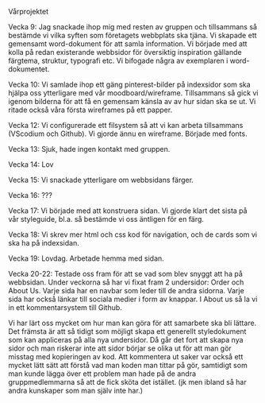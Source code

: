 Vårprojektet

Vecka 9: Jag snackade ihop mig med resten av gruppen och tillsammans så bestämde vi vilka syften som företagets webbplats ska tjäna. Vi skapade ett gemensamt word-dokument för att samla information. Vi började med att kolla på redan existerande webbsidor för översiktig inspiration gällande färgtema, struktur, typografi etc. Vi bifogade några av exemplaren i word-dokumentet.
 
Vecka 10: Vi samlade ihop ett gäng pinterest-bilder på indexsidor som ska hjälpa oss ytterligare med vår moodboard/wireframe. Tillsammans så gick vi igenom bilderna för att få en gemensam känsla av av hur sidan ska se ut. Vi ritade också våra första wireframes på ett papper. 

Vecka 12: Vi configurerade ett filsystem så att vi kan arbeta tillsammans (VScodium och Github). Vi gjorde ännu en wireframe. Började med fonts. 

Vecka 13: Sjuk, hade ingen kontakt med gruppen.

Vecka 14: Lov

Vecka 15: Vi snackade ytterligare om webbsidans färger.

Vecka 16: ???

Vecka 17: Vi började med att konstruera sidan. Vi gjorde klart det sista på vår styleguide, bl.a. så bestämde vi oss äntligen för en färg.

Vecka 18: Vi skrev mer html och css kod för navigation, och de cards som vi ska ha på indexsidan.

Vecka 19: Lovdag. Arbetade hemma med sidan.

Vecka 20-22: Testade oss fram för att se vad som blev snyggt att ha på webbsidan. Under veckorna så har vi fixat fram 2 undersidor: Order och About Us. Varje sida har en navbar som leder till de andra sidorna. Varje sida har också länkar till sociala medier i form av knappar. I About us så la vi in ett kommentarsystem till Github. 

Vi har lärt oss mycket om hur man kan göra för att samarbete ska bli lättare. Det främsta är att så tidigt som möjligt skapa ett generellt styledokument som kan appliceras på alla nya undersidor. Då går det fort att skapa nya sidor och man riskerar inte att sidor börjar se olika ut för att man gör misstag med kopieringen av kod. Att kommentera ut saker var också ett mycket lätt sätt att förstå vad man koden man tittar på gör, samtidigt som man kunde lägga över ett problem man hade på de andra gruppmedlemmarna så att de fick sköta det istället. (jk men ibland så har andra kunskaper som man själv inte har.)

